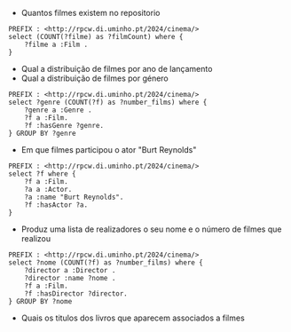 - Quantos filmes existem no repositorio
```
PREFIX : <http://rpcw.di.uminho.pt/2024/cinema/>
select (COUNT(?filme) as ?filmCount) where {
    ?filme a :Film .
}
```
- Qual a distribuição de filmes por ano de lançamento
- Qual a distribuição de filmes por género
```
PREFIX : <http://rpcw.di.uminho.pt/2024/cinema/>
select ?genre (COUNT(?f) as ?number_films) where {
    ?genre a :Genre .
    ?f a :Film.
    ?f :hasGenre ?genre.
} GROUP BY ?genre
```
- Em que filmes participou o ator "Burt Reynolds"
```
PREFIX : <http://rpcw.di.uminho.pt/2024/cinema/>
select ?f where {
    ?f a :Film.
    ?a a :Actor.
    ?a :name "Burt Reynolds".
    ?f :hasActor ?a.
}
```
- Produz uma lista de realizadores o seu nome e o número de filmes que realizou
```
PREFIX : <http://rpcw.di.uminho.pt/2024/cinema/>
select ?nome (COUNT(?f) as ?number_films) where {
    ?director a :Director .
    ?director :name ?nome .
    ?f a :Film.
    ?f :hasDirector ?director.
} GROUP BY ?nome
```
- Quais os titulos dos livros que aparecem associados a filmes
